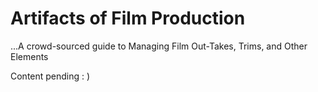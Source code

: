 # Artifacts of Film Production 

...A crowd-sourced guide to Managing Film Out-Takes, Trims, and Other Elements

Content pending : )
